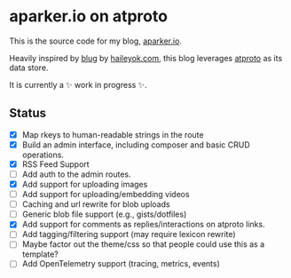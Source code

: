 # aparker.io on atproto

This is the source code for my blog, [aparker.io](https://aparker.io).

Heavily inspired by [blug](https://github.com/haileyok/blug) by [haileyok.com](https://bsky.app/profile/haileyok.com), this blog leverages [atproto](https://atproto.com/) as its data store.

It is currently a ✨ work in progress ✨.

## Status

- [X] Map rkeys to human-readable strings in the route
- [X] Build an admin interface, including composer and basic CRUD operations.
- [X] RSS Feed Support
- [ ] Add auth to the admin routes.
- [X] Add support for uploading images
- [ ] Add support for uploading/embedding videos
- [ ] Caching and url rewrite for blob uploads
- [ ] Generic blob file support (e.g., gists/dotfiles)
- [X] Add support for comments as replies/interactions on atproto links.
- [ ] Add tagging/filtering support (may require lexicon rewrite)
- [ ] Maybe factor out the theme/css so that people could use this as a template?
- [ ] Add OpenTelemetry support (tracing, metrics, events)
